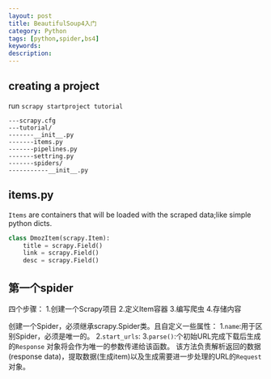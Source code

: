 ```yaml
---
layout: post
title: BeautifulSoup4入门
category: Python
tags: [python,spider,bs4]
keywords:
description:
---
```


## creating a project

run `scrapy startproject tutorial`

```
---scrapy.cfg
---tutorial/
-------__init__.py
-------items.py
-------pipelines.py
-------settring.py
-------spiders/
-----------__init__.py
```

## items.py

`Items` are containers that will be loaded with the scraped data;like simple python dicts.


```python
class DmozItem(scrapy.Item):
    title = scrapy.Field()
    link = scrapy.Field()
    desc = scrapy.Field()
```

## 第一个spider

四个步骤：
 1.创建一个Scrapy项目
 2.定义Item容器
 3.编写爬虫
 4.存储内容



创建一个Spider，必须继承scrapy.Spider类。且自定义一些属性：
 1.`name`:用于区别Spider，必须是唯一的。
 2.`start_urls`:
 3.`parse()`:个初始URL完成下载后生成的`Response` 对象将会作为唯一的参数传递给该函数。 该方法负责解析返回的数据(response data)，提取数据(生成item)以及生成需要进一步处理的URL的`Request`对象。


